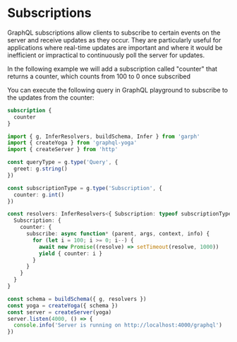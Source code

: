 # Subscriptions

GraphQL subscriptions allow clients to subscribe to certain events on the server and receive updates as they occur. They are particularly useful for applications where real-time updates are important and where it would be inefficient or impractical to continuously poll the server for updates.

In the following example we will add a subscription called "counter" that returns a counter, which counts from 100 to 0 once subscribed

You can execute the following query in GraphQL playground to subscribe to the updates from the counter:

```graphql
subscription {
  counter
}
```

```ts
import { g, InferResolvers, buildSchema, Infer } from 'garph'
import { createYoga } from 'graphql-yoga'
import { createServer } from 'http'

const queryType = g.type('Query', {
  greet: g.string()
})

const subscriptionType = g.type('Subscription', {
  counter: g.int()
})

const resolvers: InferResolvers<{ Subscription: typeof subscriptionType }, {}> = {
  Subscription: {
    counter: {
      subscribe: async function* (parent, args, context, info) {
        for (let i = 100; i >= 0; i--) {
          await new Promise((resolve) => setTimeout(resolve, 1000))
          yield { counter: i }
        }
      }
    }
  }
}

const schema = buildSchema({ g, resolvers })
const yoga = createYoga({ schema })
const server = createServer(yoga)
server.listen(4000, () => {
  console.info('Server is running on http://localhost:4000/graphql')
})
```
